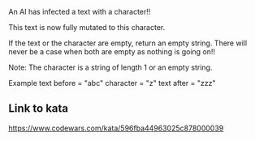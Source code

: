 An AI has infected a text with a character!!

This text is now fully mutated to this character.

If the text or the character are empty, return an empty string.
There will never be a case when both are empty as nothing is going on!!

Note: The character is a string of length 1 or an empty string.

Example
text before = "abc"
character   = "z"
text after  = "zzz"

## Link to kata
https://www.codewars.com/kata/596fba44963025c878000039